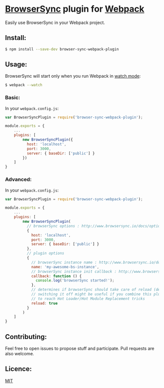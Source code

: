 # [BrowserSync](http://www.browsersync.io/) plugin for [Webpack](http://webpack.github.io/)

Easily use BrowserSync in your Webpack project.

## Install:

```bash
$ npm install --save-dev browser-sync-webpack-plugin
```

## Usage:

BrowserSync will start only when you run Webpack in [watch mode](http://webpack.github.io/docs/tutorials/getting-started/#watch-mode):

```bash
$ webpack --watch
```

### Basic:

In your `webpack.config.js`:

```javascript
var BrowserSyncPlugin = require('browser-sync-webpack-plugin');

module.exports = {
    ...
    plugins: [
        new BrowserSyncPlugin({
          host: 'localhost',
          port: 3000,
          server: { baseDir: ['public'] }
        })
    ]
}
```

### Advanced:

In your `webpack.config.js`:

```javascript
var BrowserSyncPlugin = require('browser-sync-webpack-plugin');

module.exports = {
    ...
    plugins: [
        new BrowserSyncPlugin(
          // browserSync options : http://www.browsersync.io/docs/options/
          {
            host: 'localhost',
            port: 3000,
            server: { baseDir: ['public'] }
          },
          // plugin options
          {
            // browserSync instance name : http://www.browsersync.io/docs/api/#api-name
            name: 'my-awesome-bs-instance',
            // browserSync instance init callback : http://www.browsersync.io/docs/api/#api-cb
            callback: function () {
              console.log('browserSync started!');
            },
            // determines if browserSync should take care of reload (defaults to true).
            // switching it off might be useful if you combine this plugin with webpack-dev-server
            // to reach Hot Loader/Hot Module Replacement tricks
            reload: true
          }
        )
    ]
}
```

## Contributing:

Feel free to open issues to propose stuff and participate. Pull requests are also welcome.

## Licence:

[MIT](http://en.wikipedia.org/wiki/MIT_License)
